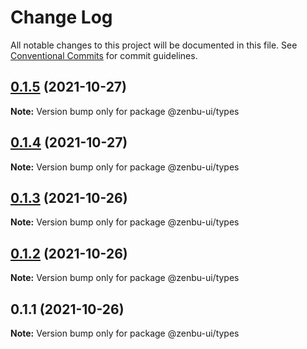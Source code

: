 # Change Log

All notable changes to this project will be documented in this file.
See [Conventional Commits](https://conventionalcommits.org) for commit guidelines.

## [0.1.5](https://github.com/KodepandaID/zenbu-ui/compare/@zenbu-ui/types@0.1.4...@zenbu-ui/types@0.1.5) (2021-10-27)

**Note:** Version bump only for package @zenbu-ui/types





## [0.1.4](https://github.com/KodepandaID/zenbu-ui/compare/@zenbu-ui/types@0.1.3...@zenbu-ui/types@0.1.4) (2021-10-27)

**Note:** Version bump only for package @zenbu-ui/types





## [0.1.3](https://github.com/KodepandaID/zenbu-ui/compare/@zenbu-ui/types@0.1.2...@zenbu-ui/types@0.1.3) (2021-10-26)

**Note:** Version bump only for package @zenbu-ui/types





## [0.1.2](https://github.com/KodepandaID/zenbu-ui/compare/@zenbu-ui/types@0.1.1...@zenbu-ui/types@0.1.2) (2021-10-26)

**Note:** Version bump only for package @zenbu-ui/types





## 0.1.1 (2021-10-26)

**Note:** Version bump only for package @zenbu-ui/types
